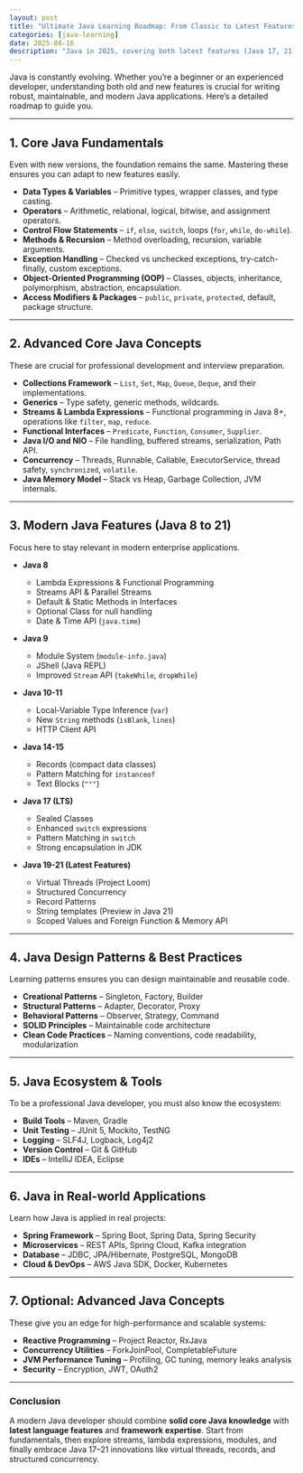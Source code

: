 ```yaml
---
layout: post
title: "Ultimate Java Learning Roadmap: From Classic to Latest Features"
categories: [java-learning]
date: 2025-08-16
description: "Java in 2025, covering both latest features (Java 17, 21) and the classic/older Java topics"
---
```


Java is constantly evolving. Whether you’re a beginner or an experienced developer, understanding both old and new features is crucial for writing robust, maintainable, and modern Java applications. Here’s a detailed roadmap to guide you.

---

## **1. Core Java Fundamentals**

Even with new versions, the foundation remains the same. Mastering these ensures you can adapt to new features easily.

* **Data Types & Variables** – Primitive types, wrapper classes, and type casting.
* **Operators** – Arithmetic, relational, logical, bitwise, and assignment operators.
* **Control Flow Statements** – `if`, `else`, `switch`, loops (`for`, `while`, `do-while`).
* **Methods & Recursion** – Method overloading, recursion, variable arguments.
* **Exception Handling** – Checked vs unchecked exceptions, try-catch-finally, custom exceptions.
* **Object-Oriented Programming (OOP)** – Classes, objects, inheritance, polymorphism, abstraction, encapsulation.
* **Access Modifiers & Packages** – `public`, `private`, `protected`, default, package structure.

---

## **2. Advanced Core Java Concepts**

These are crucial for professional development and interview preparation.

* **Collections Framework** – `List`, `Set`, `Map`, `Queue`, `Deque`, and their implementations.
* **Generics** – Type safety, generic methods, wildcards.
* **Streams & Lambda Expressions** – Functional programming in Java 8+, operations like `filter`, `map`, `reduce`.
* **Functional Interfaces** – `Predicate`, `Function`, `Consumer`, `Supplier`.
* **Java I/O and NIO** – File handling, buffered streams, serialization, Path API.
* **Concurrency** – Threads, Runnable, Callable, ExecutorService, thread safety, `synchronized`, `volatile`.
* **Java Memory Model** – Stack vs Heap, Garbage Collection, JVM internals.

---

## **3. Modern Java Features (Java 8 to 21)**

Focus here to stay relevant in modern enterprise applications.

* **Java 8**

    * Lambda Expressions & Functional Programming
    * Streams API & Parallel Streams
    * Default & Static Methods in Interfaces
    * Optional Class for null handling
    * Date & Time API (`java.time`)

* **Java 9**

    * Module System (`module-info.java`)
    * JShell (Java REPL)
    * Improved `Stream` API (`takeWhile`, `dropWhile`)

* **Java 10-11**

    * Local-Variable Type Inference (`var`)
    * New `String` methods (`isBlank`, `lines`)
    * HTTP Client API

* **Java 14-15**

    * Records (compact data classes)
    * Pattern Matching for `instanceof`
    * Text Blocks (`"""`)

* **Java 17 (LTS)**

    * Sealed Classes
    * Enhanced `switch` expressions
    * Pattern Matching in `switch`
    * Strong encapsulation in JDK

* **Java 19-21 (Latest Features)**

    * Virtual Threads (Project Loom)
    * Structured Concurrency
    * Record Patterns
    * String templates (Preview in Java 21)
    * Scoped Values and Foreign Function & Memory API

---

## **4. Java Design Patterns & Best Practices**

Learning patterns ensures you can design maintainable and reusable code.

* **Creational Patterns** – Singleton, Factory, Builder
* **Structural Patterns** – Adapter, Decorator, Proxy
* **Behavioral Patterns** – Observer, Strategy, Command
* **SOLID Principles** – Maintainable code architecture
* **Clean Code Practices** – Naming conventions, code readability, modularization

---

## **5. Java Ecosystem & Tools**

To be a professional Java developer, you must also know the ecosystem:

* **Build Tools** – Maven, Gradle
* **Unit Testing** – JUnit 5, Mockito, TestNG
* **Logging** – SLF4J, Logback, Log4j2
* **Version Control** – Git & GitHub
* **IDEs** – IntelliJ IDEA, Eclipse

---

## **6. Java in Real-world Applications**

Learn how Java is applied in real projects:

* **Spring Framework** – Spring Boot, Spring Data, Spring Security
* **Microservices** – REST APIs, Spring Cloud, Kafka integration
* **Database** – JDBC, JPA/Hibernate, PostgreSQL, MongoDB
* **Cloud & DevOps** – AWS Java SDK, Docker, Kubernetes

---

## **7. Optional: Advanced Java Concepts**

These give you an edge for high-performance and scalable systems:

* **Reactive Programming** – Project Reactor, RxJava
* **Concurrency Utilities** – ForkJoinPool, CompletableFuture
* **JVM Performance Tuning** – Profiling, GC tuning, memory leaks analysis
* **Security** – Encryption, JWT, OAuth2

---

### **Conclusion**

A modern Java developer should combine **solid core Java knowledge** with **latest language features** and **framework expertise**. Start from fundamentals, then explore streams, lambda expressions, modules, and finally embrace Java 17–21 innovations like virtual threads, records, and structured concurrency.
